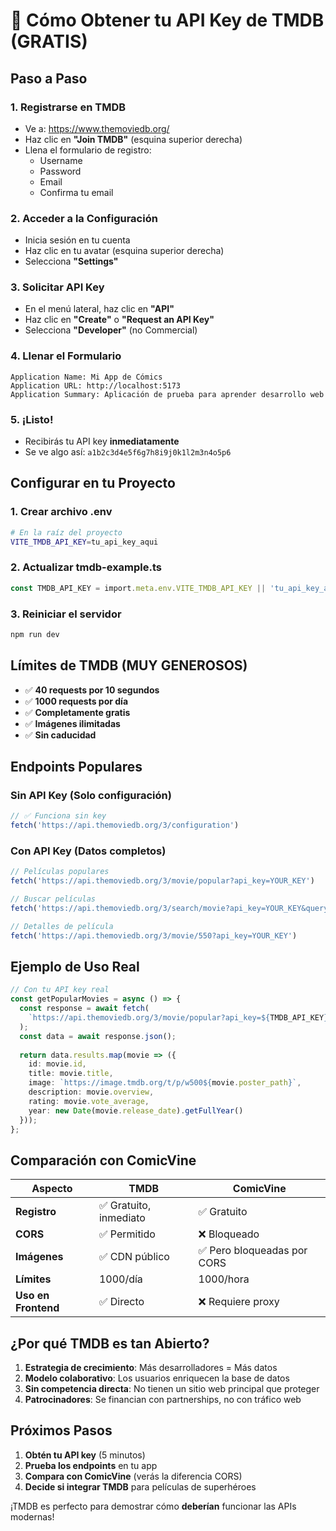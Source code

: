 # 🔑 Cómo Obtener tu API Key de TMDB (GRATIS)

## Paso a Paso

### 1. **Registrarse en TMDB**
- Ve a: https://www.themoviedb.org/
- Haz clic en **"Join TMDB"** (esquina superior derecha)
- Llena el formulario de registro:
  - Username
  - Password
  - Email
  - Confirma tu email

### 2. **Acceder a la Configuración**
- Inicia sesión en tu cuenta
- Haz clic en tu avatar (esquina superior derecha)
- Selecciona **"Settings"**

### 3. **Solicitar API Key**
- En el menú lateral, haz clic en **"API"**
- Haz clic en **"Create"** o **"Request an API Key"**
- Selecciona **"Developer"** (no Commercial)

### 4. **Llenar el Formulario**
```
Application Name: Mi App de Cómics
Application URL: http://localhost:5173
Application Summary: Aplicación de prueba para aprender desarrollo web
```

### 5. **¡Listo!**
- Recibirás tu API key **inmediatamente**
- Se ve algo así: `a1b2c3d4e5f6g7h8i9j0k1l2m3n4o5p6`

## Configurar en tu Proyecto

### 1. **Crear archivo .env**
```bash
# En la raíz del proyecto
VITE_TMDB_API_KEY=tu_api_key_aqui
```

### 2. **Actualizar tmdb-example.ts**
```typescript
const TMDB_API_KEY = import.meta.env.VITE_TMDB_API_KEY || 'tu_api_key_aqui';
```

### 3. **Reiniciar el servidor**
```bash
npm run dev
```

## Límites de TMDB (MUY GENEROSOS)

- ✅ **40 requests por 10 segundos**
- ✅ **1000 requests por día**
- ✅ **Completamente gratis**
- ✅ **Imágenes ilimitadas**
- ✅ **Sin caducidad**

## Endpoints Populares

### Sin API Key (Solo configuración)
```javascript
// ✅ Funciona sin key
fetch('https://api.themoviedb.org/3/configuration')
```

### Con API Key (Datos completos)
```javascript
// Películas populares
fetch('https://api.themoviedb.org/3/movie/popular?api_key=YOUR_KEY')

// Buscar películas
fetch('https://api.themoviedb.org/3/search/movie?api_key=YOUR_KEY&query=batman')

// Detalles de película
fetch('https://api.themoviedb.org/3/movie/550?api_key=YOUR_KEY')
```

## Ejemplo de Uso Real

```typescript
// Con tu API key real
const getPopularMovies = async () => {
  const response = await fetch(
    `https://api.themoviedb.org/3/movie/popular?api_key=${TMDB_API_KEY}&language=es-ES`
  );
  const data = await response.json();
  
  return data.results.map(movie => ({
    id: movie.id,
    title: movie.title,
    image: `https://image.tmdb.org/t/p/w500${movie.poster_path}`,
    description: movie.overview,
    rating: movie.vote_average,
    year: new Date(movie.release_date).getFullYear()
  }));
};
```

## Comparación con ComicVine

| Aspecto | TMDB | ComicVine |
|---------|------|-----------|
| **Registro** | ✅ Gratuito, inmediato | ✅ Gratuito |
| **CORS** | ✅ Permitido | ❌ Bloqueado |
| **Imágenes** | ✅ CDN público | ✅ Pero bloqueadas por CORS |
| **Límites** | 1000/día | 1000/hora |
| **Uso en Frontend** | ✅ Directo | ❌ Requiere proxy |

## ¿Por qué TMDB es tan Abierto?

1. **Estrategia de crecimiento**: Más desarrolladores = Más datos
2. **Modelo colaborativo**: Los usuarios enriquecen la base de datos
3. **Sin competencia directa**: No tienen un sitio web principal que proteger
4. **Patrocinadores**: Se financian con partnerships, no con tráfico web

## Próximos Pasos

1. **Obtén tu API key** (5 minutos)
2. **Prueba los endpoints** en tu app
3. **Compara con ComicVine** (verás la diferencia CORS)
4. **Decide si integrar TMDB** para películas de superhéroes

¡TMDB es perfecto para demostrar cómo **deberían** funcionar las APIs modernas!
